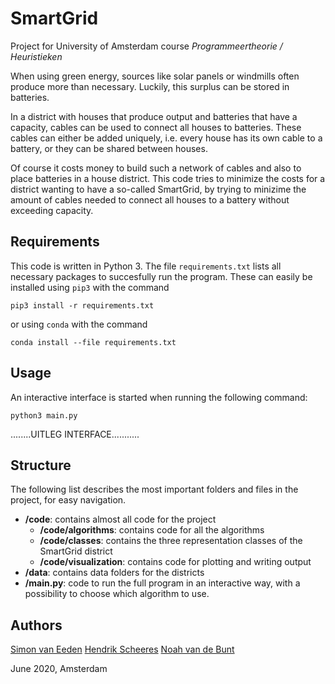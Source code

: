 # SmartGrid

Project for University of Amsterdam course *Programmeertheorie / Heuristieken*

When using green energy, sources like solar panels or windmills often produce more than necessary. Luckily, this surplus can be stored in batteries. 

In a district with houses that produce output and batteries that have a capacity, cables
can be used to connect all houses to batteries. These cables can either be added uniquely, i.e. every house has its own cable to a battery, or they can be shared between houses. 

Of course it costs money to build such a network of cables and also to place batteries in a house district. This code tries to minimize the costs for a district wanting to have a so-called SmartGrid, by trying to minizime the amount of cables needed to connect all houses to a battery without exceeding capacity. 

## Requirements

This code is written in Python 3. The file `requirements.txt` lists all necessary packages
to succesfully run the program. These can easily be installed using `pip3` with the command

```pip3 install -r requirements.txt```

or using `conda` with the command 

```conda install --file requirements.txt```

## Usage

An interactive interface is started when running the following command:

`python3 main.py`

........UITLEG INTERFACE...........

## Structure

The following list describes the most important folders and files in the project, for easy
navigation.

- **/code**: contains almost all code for the project
  - **/code/algorithms**: contains code for all the algorithms
  - **/code/classes**: contains the three representation classes of the SmartGrid district
  - **/code/visualization**: contains code for plotting and writing output
- **/data**: contains data folders for the districts
- **/main.py**: code to run the full program in an interactive way, with a possibility to choose which algorithm to use.

## Authors
[Simon van Eeden](mailto:simonveeden@hotmail.com)
[Hendrik Scheeres](mailto:hscheeresyt@gmail.com)
[Noah van de Bunt](mailto:noahvandebunt@outlook.com)

June 2020, Amsterdam
